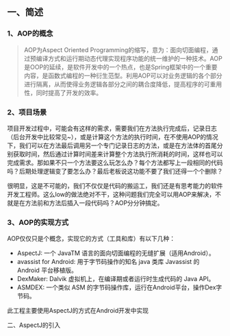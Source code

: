## 一、简述

### 1、AOP的概念
> AOP为Aspect Oriented Programming的缩写，意为：面向切面编程，通过预编译方式和运行期动态代理实现程序功能的统一维护的一种技术。AOP是OOP的延续，是软件开发中的一个热点，也是Spring框架中的一个重要内容，是函数式编程的一种衍生范型。利用AOP可以对业务逻辑的各个部分进行隔离，从而使得业务逻辑各部分之间的耦合度降低，提高程序的可重用性，同时提高了开发的效率。

### 2、项目场景

项目开发过程中，可能会有这样的需求，需要我们在方法执行完成后，记录日志（后台开发中比较常见~），或是计算这个方法的执行时间，在不使用AOP的情况下，我们可以在方法最后调用另一个专门记录日志的方法，或是在方法体的首尾分别获取时间，然后通过计算时间差来计算整个方法执行所消耗的时间，这样也可以完成需求。那如果不只一个方法要这么玩怎么办？每个方法都写上一段相同的代码吗？后期处理逻辑变了要怎么办？最后老板说这功能不要了我们还得一个个删除？

很明显，这是不可能的，我们不仅仅是代码的搬运工，我们还是有思考能力的软件开发工程师。这么low的做法绝对不干，这种问题我们完全可以用AOP来解决，不就是在方法前和方法后插入一段代码吗？AOP分分钟搞定。

### 3、AOP的实现方式
AOP仅仅只是个概念，实现它的方式（工具和库）有以下几种：

- AspectJ: 一个 JavaTM 语言的面向切面编程的无缝扩展（适用Android）。
- avassist for Android: 用于字节码操作的知名 java 类库 Javassist 的 Android 平台移植版。
- DexMaker: Dalvik 虚拟机上，在编译期或者运行时生成代码的 Java API。
- ASMDEX: 一个类似 ASM 的字节码操作库，运行在Android平台，操作Dex字节码。

此工程主要使用AspectJ的方式在Android开发中实现

二、AspectJ的引入